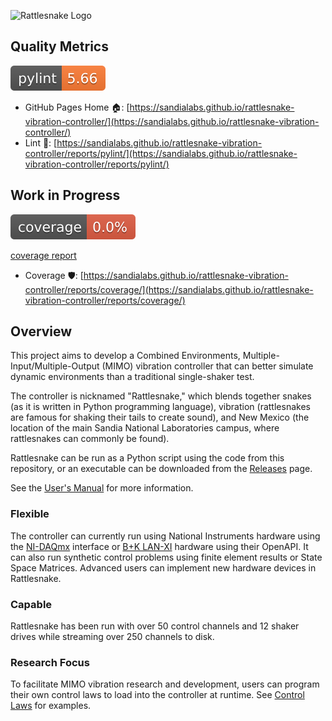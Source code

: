 ![Rattlesnake Logo](/logo/Rattlesnake_Logo_Banner.png)

## Quality Metrics

[![Pylint](./badges/pylint.svg)](https://sandialabs.github.io/rattlesnake-vibration-controller/reports/pylint/)

* GitHub Pages Home 🏠: [https://sandialabs.github.io/rattlesnake-vibration-controller/](https://sandialabs.github.io/rattlesnake-vibration-controller/)
* Lint 🧹: [https://sandialabs.github.io/rattlesnake-vibration-controller/reports/pylint/](https://sandialabs.github.io/rattlesnake-vibration-controller/reports/pylint/)

## Work in Progress

![Coverage](./badges/coverage.svg)

[coverage report](https://sandialabs.github.io/rattlesnake-vibration-controller/reports/coverage/)

* Coverage 🛡️: [https://sandialabs.github.io/rattlesnake-vibration-controller/reports/coverage/](https://sandialabs.github.io/rattlesnake-vibration-controller/reports/coverage/)

## Overview

This project aims to develop a Combined Environments, Multiple-Input/Multiple-Output (MIMO) vibration
controller that can better simulate dynamic environments than a traditional single-shaker test.

The controller is nicknamed "Rattlesnake," which blends together snakes (as it is written in Python programming language), 
vibration (rattlesnakes are famous for shaking their tails to create sound),
and New Mexico (the location of the main Sandia National Laboratories campus, where rattlesnakes can commonly be found).

Rattlesnake can be run as a Python script using the code from this repository, or an executable can be downloaded from the [Releases](https://github.com/sandialabs/rattlesnake-vibration-controller/releases) page.

See the [User's Manual](https://github.com/sandialabs/rattlesnake-vibration-controller/releases/download/v3.0.0/Rattlesnake.pdf) for more information.

### Flexible

The controller can currently run using National Instruments hardware using the [NI-DAQmx](https://knowledge.ni.com/KnowledgeArticleDetails?id=kA00Z000000P8baSAC&l=en-US)
interface or [B+K LAN-XI](https://www.bksv.com/en/instruments/daq-data-acquisition/lan-xi-daq-system) hardware using their OpenAPI.
It can also run synthetic control problems using finite element results or State Space Matrices.  Advanced users can implement new hardware devices in Rattlesnake.

### Capable

Rattlesnake has been run with over 50 control channels and 12 shaker drives while streaming over 250 channels to disk.

### Research Focus

To facilitate MIMO vibration research and development, users can program their own control laws to load into the controller at runtime.
See [Control Laws](https://github.com/sandialabs/rattlesnake-vibration-controller/tree/main/control_laws) for examples.
